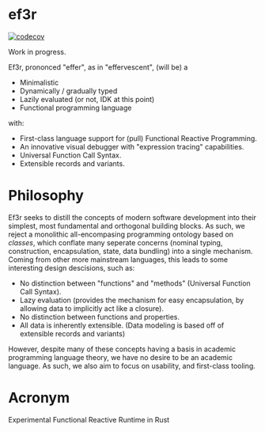 # ef3r

[![codecov](https://codecov.io/github/Sintrastes/ef3r/graph/badge.svg?token=2A1XMWGOSH)](https://codecov.io/github/Sintrastes/ef3r)

Work in progress.

Ef3r, prononced "effer", as in "effervescent", (will be) a

 - Minimalistic
 - Dynamically / gradually typed
 - Lazily evaluated (or not, IDK at this point)
 - Functional programming language

with:

 - First-class language support for (pull) Functional Reactive Programming.
 - An innovative visual debugger with "expression tracing" capabilities.
 - Universal Function Call Syntax.
 - Extensible records and variants.

# Philosophy

Ef3r seeks to distill the concepts of modern software development into their simplest, most fundamental and orthogonal building blocks. As such, we reject a monolithic all-encompasing programming ontology based on _classes_, which conflate many seperate concerns (nominal typing, construction, encapsulation, state, data bundling) into a single mechanism. Coming from other more mainstream languages, this leads to some interesting design descisions, such as:

 - No distinction between "functions" and "methods" (Universal Function Call Syntax).
 - Lazy evaluation (provides the mechanism for easy encapsulation, by allowing data to implicitly act like a closure).
 - No distinction between functions and properties.
 - All data is inherently extensible. (Data modeling is based off of extensible records and variants)

However, despite many of these concepts having a basis in academic programming language theory, we have no desire to be an academic language. As such, we also aim to focus on usability, and first-class tooling.

# Acronym

Experimental Functional Reactive Runtime in Rust
